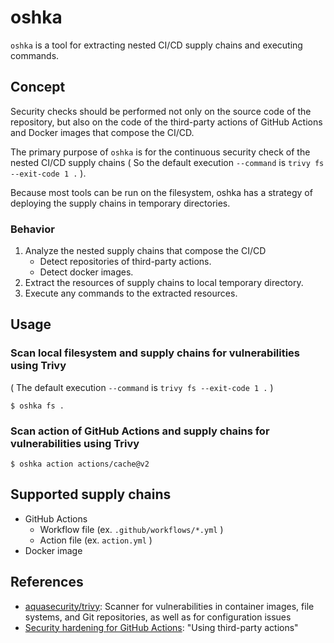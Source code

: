 # oshka

`oshka` is a tool for extracting nested CI/CD supply chains and executing commands.

## Concept

Security checks should be performed not only on the source code of the repository, but also on the code of the third-party actions of GitHub Actions and Docker images that compose the CI/CD.

The primary purpose of `oshka` is for the continuous security check of the nested CI/CD supply chains ( So the default execution `--command` is `trivy fs --exit-code 1 .` ).

Because most tools can be run on the filesystem, oshka has a strategy of deploying the supply chains in temporary directories.

### Behavior

1. Analyze the nested supply chains that compose the CI/CD
    - Detect repositories of third-party actions.
    - Detect docker images.
2. Extract the resources of supply chains to local temporary directory.
2. Execute any commands to the extracted resources.

## Usage

### Scan local filesystem and supply chains for vulnerabilities using Trivy

( The default execution `--command` is `trivy fs --exit-code 1 .` )

``` console
$ oshka fs .
```

### Scan action of GitHub Actions and supply chains for vulnerabilities using Trivy

``` console
$ oshka action actions/cache@v2
```

## Supported supply chains

- GitHub Actions
    - Workflow file (ex. `.github/workflows/*.yml` )
    - Action file (ex. `action.yml` )
- Docker image

## References

- [aquasecurity/trivy](https://github.com/aquasecurity/trivy): Scanner for vulnerabilities in container images, file systems, and Git repositories, as well as for configuration issues
- [Security hardening for GitHub Actions](https://docs.github.com/en/actions/learn-github-actions/security-hardening-for-github-actions#using-third-party-actions): "Using third-party actions"
